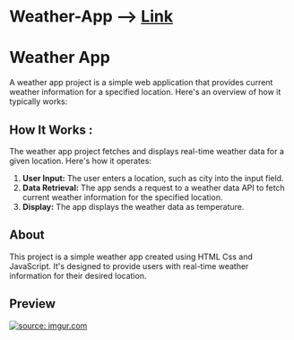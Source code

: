 # Weather-App --> [Link](https://weeb-weather.netlify.app/) 



<!DOCTYPE html>
<html>
<head>
  
</head>
<body>
    <h1>Weather App</h1>
    <p>A weather app project is a simple web application that provides current weather information for a specified location. Here's an overview of how it typically works:</p>

   <h2>How It Works : </h2>
    <p>The weather app project fetches and displays real-time weather data for a given location. Here's how it operates:</p>
    <ol>
        <li><strong>User Input:</strong> The user enters a location, such as city into the input field.</li>
        <li><strong>Data Retrieval:</strong> The app sends a request to a weather data API to fetch current weather information for the specified location.</li> 
        <li><strong>Display:</strong> The app displays the weather data as temperature.</li>
    </ol>


   <h2> About </h2>
    <p>This project is a simple weather app created using HTML Css and JavaScript. It's designed to provide users with real-time weather information for their desired location.</p>
<h2> Preview </h2>
<a href="https://imgur.com/4EIDxej"><img src="https://i.imgur.com/4EIDxej.png" title="source: imgur.com" /></a>
 
</body>
</html>

